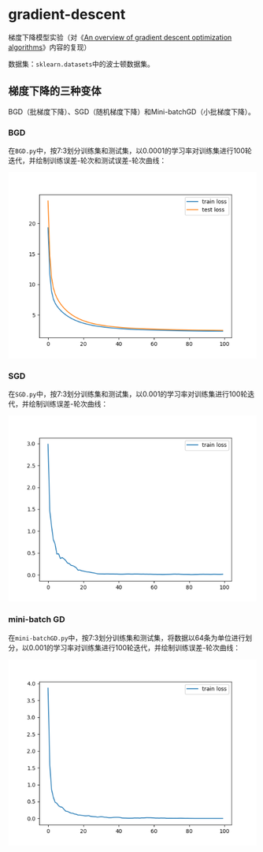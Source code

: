 # gradient-descent

梯度下降模型实验（对《[An overview of gradient descent optimization algorithms](https://arxiv.org/abs/1609.04747)》内容的复现）

数据集：`sklearn.datasets`中的波士顿数据集。

## 梯度下降的三种变体

BGD（批梯度下降）、SGD（随机梯度下降）和Mini-batchGD（小批梯度下降）。

### BGD

在`BGD.py`中，按7:3划分训练集和测试集，以0.0001的学习率对训练集进行100轮迭代，并绘制训练误差-轮次和测试误差-轮次曲线：

![bgd](src/BGD.png)

### SGD

在`SGD.py`中，按7:3划分训练集和测试集，以0.001的学习率对训练集进行100轮迭代，并绘制训练误差-轮次曲线：

![sgd](src/SGD.png)

### mini-batch GD

在`mini-batchGD.py`中，按7:3划分训练集和测试集，将数据以64条为单位进行划分，以0.001的学习率对训练集进行100轮迭代，并绘制训练误差-轮次曲线：

![min-batch](src/mini-batchGD.png)
